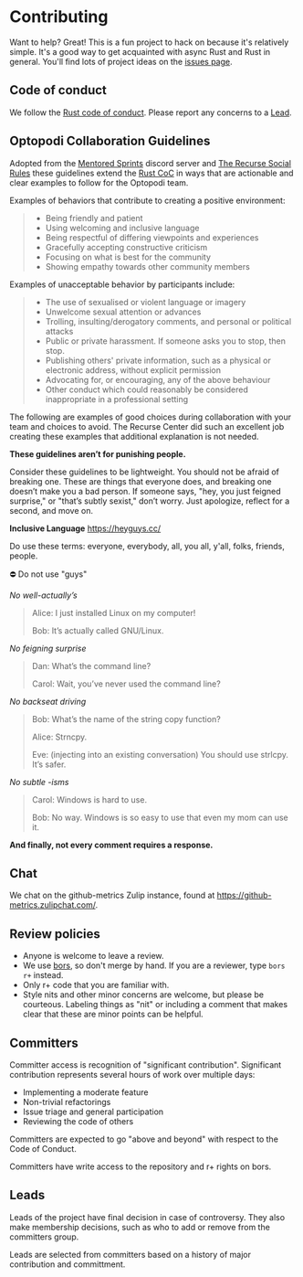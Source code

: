 # Contributing

Want to help? Great! This is a fun project to hack on because it's relatively simple. It's a good way to get acquainted with async Rust and Rust in general. You'll find lots of project ideas on the [issues page](https://github.com/optopodi/optopodi/issues).

## Code of conduct

We follow the [Rust code of conduct](https://www.rust-lang.org/policies/code-of-conduct). Please report any concerns to a [Lead][leads].

## Optopodi Collaboration Guidelines

Adopted from the [Mentored Sprints](https://www.mentored-sprints.dev) discord server and [The Recurse Social Rules](https://www.recurse.com/social-rules) these guidelines extend the [Rust CoC](https://www.rust-lang.org/policies/code-of-conduct) in ways that are actionable and clear examples to follow for the Optopodi team.

Examples of behaviors that contribute to creating a positive environment:

> * Being friendly and patient  
> * Using welcoming and inclusive language  
> * Being respectful of differing viewpoints and experiences  
> * Gracefully accepting constructive criticism
> * Focusing on what is best for the community
> * Showing empathy towards other community members

Examples of unacceptable behavior by participants include:
  
> * The use of sexualised or violent language or imagery
> * Unwelcome sexual attention or advances
> * Trolling, insulting/derogatory comments, and personal or political attacks
> * Public or private harassment. If someone asks you to stop, then stop.
> * Publishing others' private information, such as a physical or electronic address, without explicit permission
> * Advocating for, or encouraging, any of the above behaviour
> * Other conduct which could reasonably be considered inappropriate in a professional setting

The following are examples of good choices during collaboration with your team and choices to avoid.  The Recurse Center did such an excellent job creating these examples that additional explanation is not needed.

**These guidelines aren’t for punishing people.**

Consider these guidelines to be lightweight. You should not be afraid of breaking one. These are things that everyone does, and breaking one doesn’t make you a bad person. If someone says, "hey, you just feigned surprise," or "that’s subtly sexist," don’t worry. Just apologize, reflect for a second, and move on. 

**Inclusive Language**  https://heyguys.cc/

  Do use these terms: everyone, everybody, all, you all, y'all, folks, friends, people.

⛔️ Do not use "guys"

*No well-actually’s*

> Alice: I just installed Linux on my computer!
> 
> Bob: It’s actually called GNU/Linux.

*No feigning surprise*

> Dan: What’s the command line?
> 
> Carol: Wait, you’ve never used the command line?

*No backseat driving*

> Bob: What’s the name of the string copy function?
> 
> Alice: Strncpy.
> 
> Eve: (injecting into an existing conversation) You should use strlcpy. It’s safer.

*No subtle -isms*

> Carol: Windows is hard to use.
> 
> Bob: No way. Windows is so easy to use that even my mom can use it.

**And finally, not every comment requires a response.**

## Chat

We chat on the github-metrics Zulip instance, found at <https://github-metrics.zulipchat.com/>.

## Review policies

- Anyone is welcome to leave a review.
- We use [bors], so don't merge by hand. If you are a reviewer, type `bors r+` instead.
- Only r+ code that you are familiar with.
- Style nits and other minor concerns are welcome, but please be courteous. Labeling things as "nit" or including a comment that makes clear that these are minor points can be helpful.

[bors]: https://bors.tech/

## Committers

Committer access is recognition of "significant contribution". Significant contribution represents several hours of work over multiple days:

- Implementing a moderate feature
- Non-trivial refactorings
- Issue triage and general participation
- Reviewing the code of others

Committers are expected to go "above and beyond" with respect to the Code of Conduct.

Committers have write access to the repository and r+ rights on bors.

## Leads

[leads]: https://github.com/orgs/optopodi/teams/leads

Leads of the project have final decision in case of controversy. They also make membership decisions, such as who to add or remove from the committers group.

Leads are selected from committers based on a history of major contribution and committment.
